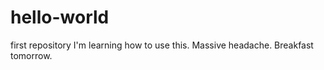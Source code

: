 # hello-world
first repository 
I'm learning how to use this. 
Massive headache.
Breakfast tomorrow.
